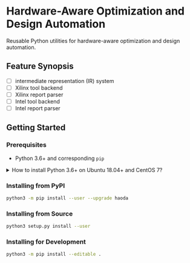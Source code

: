 # Hardware-Aware Optimization and Design Automation

Reusable Python utilities for hardware-aware optimization and design automation.

## Feature Synopsis

+ [ ] intermediate representation (IR) system
+ [ ] Xilinx tool backend
+ [ ] Xilinx report parser
+ [ ] Intel tool backend
+ [ ] Intel report parser

## Getting Started

### Prerequisites

+ Python 3.6+ and corresponding `pip`

<details><summary>How to install Python 3.6+ on Ubuntu 18.04+ and CentOS 7?</summary>

#### Ubuntu 18.04+

```bash
sudo apt install python3 python3-pip
```

#### CentOS 7

```bash
sudo yum install python3 python3-pip
```

</details>

### Installing from PyPI

```bash
python3 -m pip install --user --upgrade haoda
```

### Installing from Source

```bash
python3 setup.py install --user
```

### Installing for Development

```bash
python3 -m pip install --editable .
```
